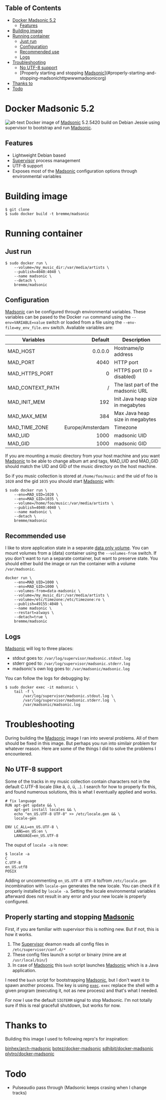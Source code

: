 <!-- START doctoc generated TOC please keep comment here to allow auto update -->
<!-- DON'T EDIT THIS SECTION, INSTEAD RE-RUN doctoc TO UPDATE -->
## Table of Contents

- [Docker Madsonic 5.2](#docker-madsonic-52)
  - [Features](#features)
- [Building image](#building-image)
- [Running container](#running-container)
  - [Just run](#just-run)
  - [Configuration](#configuration)
  - [Recommended use](#recommended-use)
  - [Logs](#logs)
- [Troubleshooting](#troubleshooting)
  - [No UTF-8 support](#no-utf-8-support)
  - [Properly starting and stopping [Madsonic](http://www.madsonic.org/)](#properly-starting-and-stopping-madsonichttpwwwmadsonicorg)
- [Thanks to](#thanks-to)
- [Todo](#todo)

<!-- END doctoc generated TOC please keep comment here to allow auto update -->

# Docker Madsonic 5.2

![alt-text][madsonic]
Docker image of [Madsonic](http://www.madsonic.org/) 5.2.5420 build on Debian Jessie using supervisor to bootstrap and run [Madsonic](http://www.madsonic.org/).

## Features

* Lightweight Debian based
* [Supervisor](http://supervisord.org/) process management
* UTF-8 support
* Exposes most of the [Madsonic](http://www.madsonic.org/) configuration options through environmental variables

# Building image

```shell
$ git clone
$ sudo docker build -t bremme/madsonic
```

# Running container

## Just run

```shell
$ sudo docker run \
    --volume=/my_music_dir:/var/media/artists \
    --publish=4040:4040 \
    --name madsonic \
    --detach \
    bremme/madsonic
```

## Configuration

[Madsonic](http://www.madsonic.org/) can be configured through environmental variables. These variables can be pased to the Docker `run` command using the `--env=VARIABLE=value` switch or loaded from a file using the `--env-file=my_env_file.env` switch. Avaliable variables are:


| Variables         | Default           |   Description                     |
|-------------------|------------------:|-----------------------------------|
| MAD_HOST          | 0.0.0.0           | Hostname/ip address               |
| MAD_PORT          | 4040              | HTTP port                         |
| MAD_HTTPS_PORT    | 0                 | HTTPS port (0 = disabled)         |
| MAD_CONTEXT_PATH  | /                 | The last part of the madsonic URL |
| MAD_INIT_MEM      | 192               | Init Java heap size in megabytes  |
| MAD_MAX_MEM       | 384               | Max Java heap size in megabytes   |
| MAD_TIME_ZONE     | Europe/Amsterdam  | Timezone                          |
| MAD_UID           | 1000              | madsonic UID                      |
| MAD_GID           | 1000              | madsonic GID                      |
 
If you are mounting a music directory from your host machine and you want [Madsonic](http://www.madsonic.org/) to be able to change album art and tags, MAD_UID and MAD_GID should match the UID and GID of the music directory on the host machine.

So if you music collection is stored at `/home/foo/music` and the uid of foo is `1020` and the gid `1035` you should start [Madsonic](http://www.madsonic.org/) with:

```shell
$ sudo docker run \
    --env=MAD_UID=1020 \
    --env=MAD_GID=1035 \
    --volume=/home/foo/music:/var/media/artists \
    --publish=4040:4040 \
    --name madsonic \
    --detach \
    bremme/madsonic
```


## Recommended use

I like to store application state in a separate [data only volume](https://docs.docker.com/userguide/dockervolumes/). You can mount volumes from a (data) container using the `--volumes-from` switch. If you don't want to run a separate container, but want to preserve state. You should either build the image or run the container with a volume `/var/madsonic`.

```shell
docker run \
    --env=MAD_UID=1000 \
    --env=MAD_GID=1000 \
    --volumes-from=data-madsonic \
    --volume=/my_music_dir:/var/media/artists \
    --volume=/etc/timezone:/etc/timezone:ro \
    --publish=49155:4040 \
    --name madsonic \
    --restart=always \
    --detach=true \
    bremme/madsonic
```

## Logs

[Madsonic](http://www.madsonic.org/) will log to three places:

* stdout goes to: `/var/log/supervisor/madsonic.stdout.log`
* stderr goed to: `/var/log/supervisor/madsonic.stderr.log`
* madsonic's own log goes to: `/var/madsonic/madsonic.log`

You can follow the logs for debugging by:

```shell
$ sudo docker exec -it madsonic \
    tail -f \
        /var/log/supervisor/madsonic.stdout.log \
        /var/log/supervisor/madsonic.stderr.log  \
        /var/madsonic/madsonic.log
```

# Troubleshooting 

During building the [Madsonic](http://www.madsonic.org/) image I ran into several problems. All of them should be fixed in this image. But perhaps you run into similair problem for whatever reason. Here are some of the things I did to solve the problems I encountered.

## No UTF-8 support

Some of the tracks in my music collection contain characters not in the default C.UTF-8 locale (like ä, ö, ü, ..). I search for how to properly fix this, and found numerous solutions, this is what I eventually applied and works.

```
# fix language
RUN apt-get update && \
    apt-get install locales && \
    echo "en_US.UTF-8 UTF-8" >> /etc/locale.gen && \
    locale-gen

ENV LC_ALL=en_US.UTF-8 \
    LANG=en_US:en \
    LANGUAGE=en_US.UTF-8
```

The ouput of `locale -a` is now:

```shell
$ locale -a
C
C.UTF-8
en_US.utf8
POSIX
```

Adding or uncommenting `en_US.UTF-8 UTF-8` to/from `/etc/locale.gen` incombination with `locale-gen` generates the new locale. You can check if it properly installed by `locale -a`. Setting the locale environmental variables afterward does not result in any error and your new locale is properly configured.

## Properly starting and stopping [Madsonic](http://www.madsonic.org/)

First, if you are familiar with supervisor this is nothing new. But if not, this is how it works.

1. The [Supervisor](http://supervisord.org/) deamon reads all config files in `/etc/supervisor/conf.d/*`
2. These config files launch a script or binairy (mine are at `/usr/local/bin/`)
3. In case of [Madsonic](http://www.madsonic.org/) this `bash` script launches [Madsonic](http://www.madsonic.org/) which is a Java application.

I need the `bash` script for bootstrapping [Madsonic](http://www.madsonic.org/), but I don't want it to spawn another process. The key is using [`exec`](http://wiki.bash-hackers.org/commands/builtin/exec). `exec` replace the shell with a given program (executing it, not as new process) and that's what I needed.

For now I use the default `SIGTERM` signal to stop Madsonic. I'm not totally sure if this is real gracefull shutdown, but works for now.

# Thanks to

Building this image I used to following repro's for inspiration:

[binhex/arch-madsonic](https://github.com/binhex/arch-madsonic)
[botez/docker-madsonic](https://github.com/botez/docker-madsonic)
[sdhibit/docker-madsonic](https://github.com/sdhibit/docker-madsonic)
[plytro/docker-madsonic](https://github.com/plytro/docker-madsonic)

# Todo

* Pulseaudio pass through (Madsonic keeps crasing when I change tracks)

[madsonic]: http://forum.madsonic.org/styles/prosilver_se/imageset/logo.default.png "Madsonic" 
